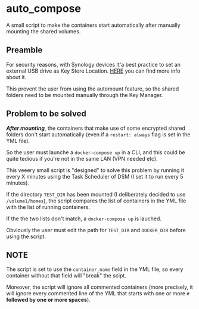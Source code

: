 # auto_compose
A small script to make the containers start automatically after manually mounting the shared volumes.

## Preamble

For security reasons, with Synology devices It'a best practice to set an external USB drive as Key Store Location.
[HERE](https://blog.elcomsoft.com/2019/11/synology-nas-encryption-forensic-analysis-of-synology-nas-devices/) you can find more info about it.

This prevent the user from using the automount feature, so the shared folders need to be mounted manually through the Key Manager.

## Problem to be solved

***After mounting***, the containers that make use of some encrypted shared folders don't start automatically (even if a `restart: always` flag is set in the YML file).

So the user must launche a `docker-compose up` in a CLI, and this could be quite tedious if you're not in the same LAN (VPN needed etc).

This veeery small script is "designed" to solve this problem by running it every X minutes using the Task Scheduler of DSM (I set it to run every 5 minutes).

If the directory `TEST_DIR` has been mounted (I deliberately decided to use `/volume1/homes`), the script compares the list of containers in the YML file with the list of running containers.

If the the two lists don't match, a `docker-compose up` is lauched.

Obviously the user must edit the path for `TEST_DIR` and `DOCKER_DIR` before using the script.

## NOTE

The script is set to use the `container_name` field in the YML file, so every container without that field will "break" the scipt.

Moreover, the script will ignore all commented containers (more precisely, it will ignore every commented line of the YML that starts with one or more `#` **followed by one or more spaces**).
